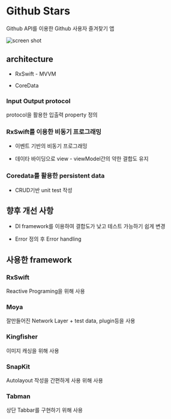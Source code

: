 # Github Stars

Github API를 이용한 Github 사용자 즐겨찾기 앱

![screen shot](https://d.pr/i/G03uSF+)

## architecture

- RxSwift - MVVM

- CoreData

### Input Output protocol

protocol을 활용한 입출력 property 정의

### RxSwift를 이용한 비동기 프로그래밍

- 이벤트 기반의 비동기 프로그래밍

- 데이타 바이딩으로 view - viewModel간의 약한 결합도 유지

### Coredata를 활용한 persistent data

- CRUD기반 unit test 작성

## 향후 개선 사항

- DI framework를 이용하여 결합도가 낮고 테스트 가능하기 쉽게 변경

- Error 정의 후 Error handling

## 사용한 framework

### RxSwift

Reactive Programing을 위해 사용

### Moya

잘만들어진 Network Layer + test data, plugin등을 사용

### Kingfisher

이미지 캐싱을 위해 사용

### SnapKit

Autolayout 작성을 간편하게 사용 위해 사용

### Tabman

상단 Tabbar를 구현하기 위해 사용
